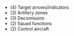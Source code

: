- (4) Target arrows/indicators
- (3) Artillery zones
- (3) Decomission
- (2) Squad functions
- (2) Control aircraft